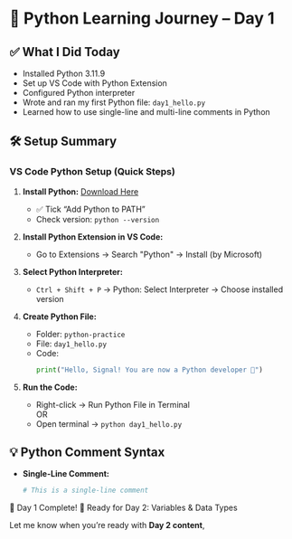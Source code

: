 # 🐍 Python Learning Journey – Day 1

## ✅ What I Did Today
- Installed Python 3.11.9
- Set up VS Code with Python Extension
- Configured Python interpreter
- Wrote and ran my first Python file: `day1_hello.py`
- Learned how to use single-line and multi-line comments in Python

## 🛠️ Setup Summary

### VS Code Python Setup (Quick Steps)
1. **Install Python:** [Download Here](https://www.python.org/downloads/)
   - ✅ Tick “Add Python to PATH”
   - Check version: `python --version`

2. **Install Python Extension in VS Code:**
   - Go to Extensions → Search "Python" → Install (by Microsoft)

3. **Select Python Interpreter:**
   - `Ctrl + Shift + P` → Python: Select Interpreter → Choose installed version

4. **Create Python File:**
   - Folder: `python-practice`
   - File: `day1_hello.py`
   - Code:
     ```python
     print("Hello, Signal! You are now a Python developer 🐍")
     ```

5. **Run the Code:**
   - Right-click → Run Python File in Terminal  
   OR  
   - Open terminal → `python day1_hello.py`

## 💡 Python Comment Syntax

- **Single-Line Comment:**
  ```python
  # This is a single-line comment


📘 Day 1 Complete!
🚀 Ready for Day 2: Variables & Data Types


Let me know when you’re ready with **Day 2 content**,